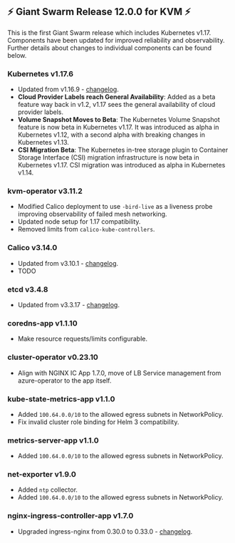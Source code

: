 ## :zap: Giant Swarm Release 12.0.0 for KVM :zap:

This is the first Giant Swarm release which includes Kubernetes v1.17. Components have been updated for improved reliability and observability. Further details about changes to individual components can be found below.

### Kubernetes v1.17.6

- Updated from v1.16.9 - [changelog](https://github.com/kubernetes/kubernetes/blob/master/CHANGELOG/CHANGELOG-1.17.md#changelog-since-v1175).
- **Cloud Provider Labels reach General Availability**: Added as a beta feature way back in v1.2, v1.17 sees the general availability of cloud provider labels.
- **Volume Snapshot Moves to Beta**: The Kubernetes Volume Snapshot feature is now beta in Kubernetes v1.17. It was introduced as alpha in Kubernetes v1.12, with a second alpha with breaking changes in Kubernetes v1.13.
- **CSI Migration Beta**: The Kubernetes in-tree storage plugin to Container Storage Interface (CSI) migration infrastructure is now beta in Kubernetes v1.17. CSI migration was introduced as alpha in Kubernetes v1.14.

### kvm-operator v3.11.2

- Modified Calico deployment to use `-bird-live` as a liveness probe improving observability of failed mesh networking.
- Updated node setup for 1.17 compatibility.
- Removed limits from `calico-kube-controllers`.

### Calico v3.14.0

- Updated from v3.10.1 - [changelog](https://docs.projectcalico.org/v3.14/release-notes/).
- TODO

### etcd v3.4.8

- Updated from v3.3.17 - [changelog](https://github.com/etcd-io/etcd/blob/master/CHANGELOG-3.4.md#v348-2020-05-18).

### coredns-app v1.1.10

- Make resource requests/limits configurable.

### cluster-operator v0.23.10

- Align with NGINX IC App 1.7.0, move of LB Service management from azure-operator to the app itself.

### kube-state-metrics-app v1.1.0

- Added `100.64.0.0/10` to the allowed egress subnets in NetworkPolicy.
- Fix invalid cluster role binding for Helm 3 compatibility.

### metrics-server-app v1.1.0

- Added `100.64.0.0/10` to the allowed egress subnets in NetworkPolicy.

### net-exporter v1.9.0

- Added `ntp` collector.
- Added `100.64.0.0/10` to the allowed egress subnets in NetworkPolicy.

### nginx-ingress-controller-app v1.7.0

- Upgraded ingress-nginx from 0.30.0 to 0.33.0 - [changelog](https://github.com/kubernetes/ingress-nginx/blob/master/Changelog.md#0330).
